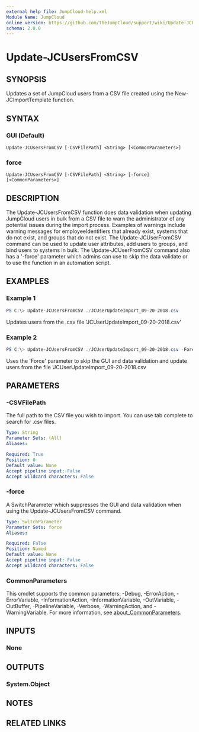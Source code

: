 ```yaml
---
external help file: JumpCloud-help.xml
Module Name: JumpCloud
online version: https://github.com/TheJumpCloud/support/wiki/Update-JCUsersFromCSV
schema: 2.0.0
---
```


# Update-JCUsersFromCSV

## SYNOPSIS
Updates a set of JumpCloud users from a CSV file created using the New-JCImportTemplate function.

## SYNTAX

### GUI (Default)
```
Update-JCUsersFromCSV [-CSVFilePath] <String> [<CommonParameters>]
```

### force
```
Update-JCUsersFromCSV [-CSVFilePath] <String> [-force] [<CommonParameters>]
```

## DESCRIPTION
The Update-JCUsersFromCSV function does data validation when updating JumpCloud users in bulk from a CSV file to warn the administrator of any potential issues during the import process. Examples of warnings include warning messages for employeeIdentifiers that already exist, systems that do not exist, and groups that do not exist.
The Update-JCUserFromCSV command can be used to update user attributes, add users to groups, and bind users to systems in bulk.
The Update-JCUserFromCSV command also has a '-force' parameter which admins can use to skip the data validate or to use the function in an automation script.

## EXAMPLES

### Example 1
```powershell
PS C:\> Update-JCUsersFromCSV ./JCUserUpdateImport_09-20-2018.csv
```

Updates users from the .csv file 'JCUserUpdateImport_09-20-2018.csv'

### Example 2
```powershell
PS C:\> Update-JCUsersFromCSV ./JCUserUpdateImport_09-20-2018.csv -Force
```

Uses the 'Force' parameter to skip the GUI and data validation and update users from the file 'JCUserUpdateImport_09-20-2018.csv

## PARAMETERS

### -CSVFilePath
The full path to the CSV file you wish to import. You can use tab complete to search for .csv files.

```yaml
Type: String
Parameter Sets: (All)
Aliases:

Required: True
Position: 0
Default value: None
Accept pipeline input: False
Accept wildcard characters: False
```

### -force
A SwitchParameter which suppresses the GUI and data validation when using the Update-JCUsersFromCSV command.

```yaml
Type: SwitchParameter
Parameter Sets: force
Aliases:

Required: False
Position: Named
Default value: None
Accept pipeline input: False
Accept wildcard characters: False
```

### CommonParameters
This cmdlet supports the common parameters: -Debug, -ErrorAction, -ErrorVariable, -InformationAction, -InformationVariable, -OutVariable, -OutBuffer, -PipelineVariable, -Verbose, -WarningAction, and -WarningVariable. For more information, see [about_CommonParameters](http://go.microsoft.com/fwlink/?LinkID=113216).

## INPUTS

### None
## OUTPUTS

### System.Object
## NOTES

## RELATED LINKS
